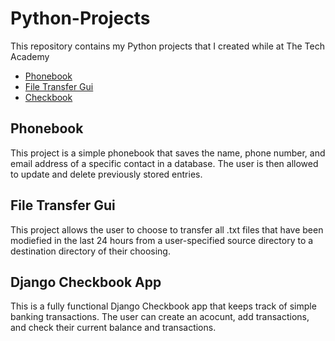 # Python-Projects

This repository contains my Python projects that I created while at The Tech Academy

- <a href="https://github.com/sseyler0119/Python-Projects/tree/main/phonebook">Phonebook</a>
- <a href="https://github.com/sseyler0119/Python-Projects/tree/main/fileTransfer">File Transfer Gui</a>
- <a href="https://github.com/sseyler0119/Python-Projects/tree/main/finalProject">Checkbook</a>

## Phonebook 

This project is a simple phonebook that saves the name, phone number, and email address of a specific contact in a database. The user is then allowed to update and delete previously stored entries.

## File Transfer Gui

This project allows the user to choose to transfer all .txt files that have been modiefied in the last 24 hours from a user-specified source directory to a destination directory of their choosing. 

## Django Checkbook App

This is a fully functional Django Checkbook app that keeps track of simple banking transactions. The user can create an acocunt, add transactions, and check their current balance and transactions. 
